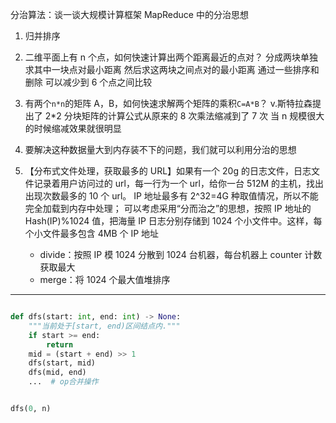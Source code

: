 分治算法：谈一谈大规模计算框架 MapReduce 中的分治思想

1. 归并排序
2. 二维平面上有 n 个点，如何快速计算出两个距离最近的点对？
   分成两块单独求其中一块点对最小距离
   然后求这两块之间点对的最小距离 通过一些排序和删除 可以减少到 6 个点之间比较
3. 有两个`n*n`的矩阵 A，B，如何快速求解两个矩阵的乘积`C=A*B`？
   v.斯特拉森提出了 2\*2 分块矩阵的计算公式从原来的 8 次乘法缩减到了 7 次
   当 n 规模很大的时候缩减效果就很明显
4. 要解决这种数据量大到内存装不下的问题，我们就可以利用分治的思想

5. 【分布式文件处理，获取最多的 URL】如果有一个 20g 的日志文件，日志文件记录着用户访问过的 url，每一行为一个 url，给你一台 512M 的主机，找出出现次数最多的 10 个 url。
   IP 地址最多有 2^32=4G 种取值情况，所以不能完全加载到内存中处理；
   可以考虑采用“分而治之”的思想，按照 IP 地址的 Hash(IP)%1024 值，把海量 IP 日志分别存储到 1024 个小文件中。这样，每个小文件最多包含 4MB 个 IP 地址

   - divide：按照 IP 模 1024 分散到 1024 台机器，每台机器上 counter 计数获取最大
   - merge：将 1024 个最大值堆排序

---

```python

def dfs(start: int, end: int) -> None:
    """当前处于[start, end)区间结点内."""
    if start >= end:
        return
    mid = (start + end) >> 1
    dfs(start, mid)
    dfs(mid, end)
    ...  # op合并操作


dfs(0, n)
```
